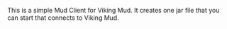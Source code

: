 This is a simple Mud Client for Viking Mud. It creates one jar file that you can start that connects to Viking Mud.

